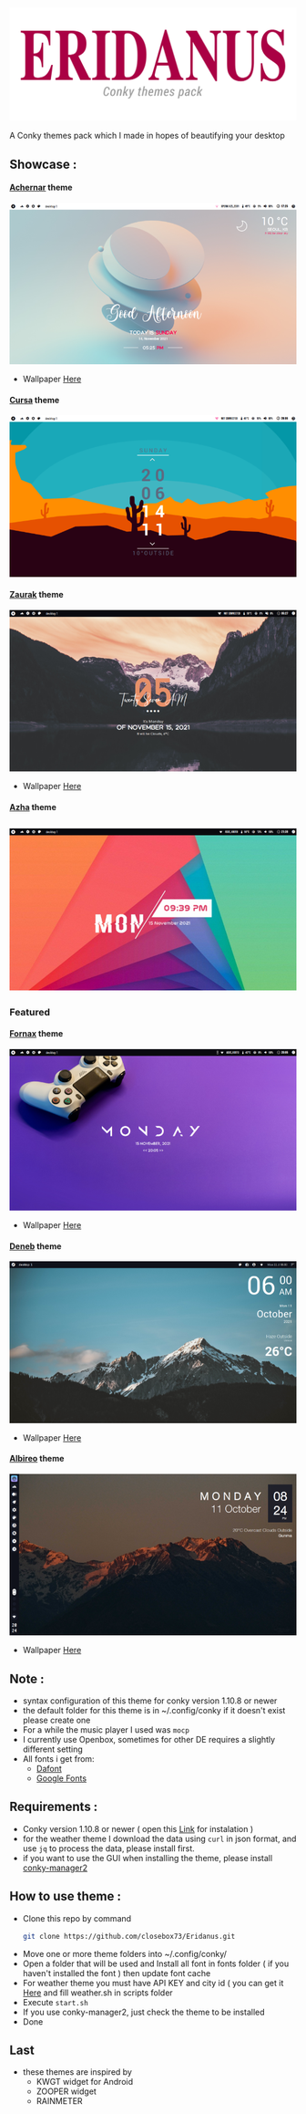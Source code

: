 ![greetings](/Asset/Eridanus.png)

A Conky themes pack which I made in hopes of beautifying your desktop 

## Showcase :

#### [Achernar](/Achernar) theme

![](/Achernar/preview.png)
- Wallpaper [Here](https://unsplash.com/photos/LpbyDENbQQg)
#### [Cursa](/Cursa) theme

![](/Cursa/preview.png)
#### [Zaurak](/Zaurak) theme

![](/Zaurak/preview.png)
- Wallpaper [Here](https://unsplash.com/photos/Rpz-455NaQw)
#### [Azha](/Azha) theme

![](/Azha/preview.png)
------------------------------------------------------------------------
### Featured
#### [Fornax](/Fornax) theme

![](/Fornax/preview.png)
- Wallpaper [Here](https://unsplash.com/photos/9AmKnNZw3GA)
#### [Deneb](/Deneb) theme

![](/Deneb/preview.png)
- Wallpaper [Here](https://www.teahub.io/viewwp/moxJ_easy-mountain-snow-painting/)
#### [Albireo](/Albireo) theme

![](/Albireo/preview.png)
- Wallpaper [Here](https://unsplash.com/photos/jy5dSvmnyzk)

## Note :
- syntax configuration of this theme for conky version 1.10.8 or newer
- the default folder for this theme is in ~/.config/conky if it doesn't exist please create one
- For a while the music player I used was `mocp`
- I currently use Openbox, sometimes for other DE requires a slightly different setting
- All fonts i get from:
	 - [Dafont](https://www.dafont.com)
	 - [Google Fonts](https://fonts.google.com) 

## Requirements :
- Conky version 1.10.8 or newer ( open this  [Link](https://github.com/brndnmtthws/conky) for instalation )
- for the weather theme I download the data using `curl` in json format, and use `jq` to process the data, please install first.
- if you want to use the GUI when installing the theme, please install [conky-manager2](https://github.com/zcot/conky-manager2)

## How to use theme :
- Clone this repo by command
  ```bash
  git clone https://github.com/closebox73/Eridanus.git
  ```
- Move one or more theme folders into ~/.config/conky/
- Open a folder that will be used and Install all font in fonts folder ( if you haven't installed the font ) then update font cache
- For weather theme you must have API KEY and city id ( you can get it [Here](https://openweathermap.org) and fill weather.sh in scripts folder
- Execute `start.sh`
- If you use conky-manager2, just check the theme to be installed
- Done

## Last
- these themes are inspired by
	- KWGT widget for Android
	- ZOOPER widget
	- RAINMETER 
